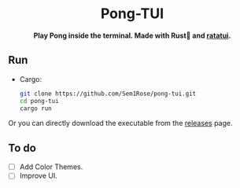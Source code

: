 <div align=center>

# **Pong-TUI**

**Play Pong inside the terminal. Made with Rust🦀 and [ratatui](https://github.com/ratatui-org/ratatui).**

</div>

## Run

- Cargo:
    ```bash
    git clone https://github.com/Sem1Rose/pong-tui.git
    cd pong-tui
    cargo run
    ```

Or you can directly download the executable from the [releases](https://github.com/Sem1Rose/Pong-TUI/releases) page.

## To do

- [ ] Add Color Themes.
- [ ] Improve UI.
